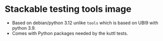 # Stackable testing tools image

* Based on debian/python 3.12 unlike `tools` which is based on UBI9 with python 3.9.
* Comes with Python packages needed by the kuttl tests.

